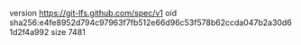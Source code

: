 version https://git-lfs.github.com/spec/v1
oid sha256:e4fe8952d794c97963f7fb512e66d96c53f578b62ccda047b2a30d61d2f4a992
size 7481

